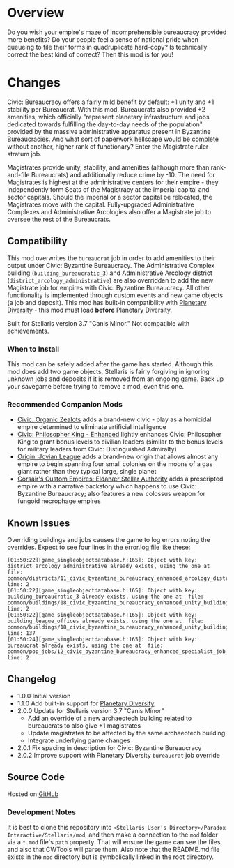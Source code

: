 # Overview

Do you wish your empire's maze of incomprehensible bureaucracy provided more benefits?  Do your people feel a sense of national pride when queueing to file their forms in quadruplicate hard-copy?  Is technically correct the best kind of correct?  Then this mod is for you!

# Changes

Civic: Bureaucracy offers a fairly mild benefit by default: +1 unity and +1 stability per Bureaucrat.  With this mod, Bureaucrats also provided +2 amenities, which officially "represent planetary infrastructure and jobs dedicated towards fulfilling the day-to-day needs of the population" provided by the massive administrative apparatus present in Byzantine Bureaucracies. And what sort of paperwork hellscape would be complete without another, higher rank of functionary? Enter the Magistrate ruler-stratum job.

Magistrates provide unity, stability, and amenities (although more than rank-and-file Bureaucrats) and additionally reduce crime by -10.  The need for Magistrates is highest at the administrative centers for their empire - they independently form Seats of the Magistracy at the imperial capital and sector capitals.  Should the imperial or a sector capital be relocated, the Magistrates move with the capital.  Fully-upgraded Administrative Complexes and Administrative Arcologies also offer a Magistrate job to oversee the rest of the Bureaucrats.

## Compatibility

This mod overwrites the `bureaucrat` job in order to add amenities to their output under Civic: Byzantine Bureaucracy. The Administrative Complex building (`building_bureaucratic_3`) and Administrative Arcology district (`district_arcology_administrative`) are also overridden to add the new Magistrate job for empires with Civic: Byzantine Bureaucracy.  All other functionality is implemented through custom events and new game objects (a job and deposit).  This mod has built-in compatibility with [Planetary Diversity](https://steamcommunity.com/sharedfiles/filedetails/?id=819148835) - this mod must load **before** Planetary Diversity.

Built for Stellaris version 3.7 "Canis Minor."  Not compatible with achievements.

### When to Install

This mod can be safely added after the game has started.  Although this mod does add two game objects, Stellaris is fairly forgiving in ignoring unknown jobs and deposits if it is removed from an ongoing game.  Back up your savegame before trying to remove a mod, even this one.

### Recommended Companion Mods

* [Civic: Organic Zealots](https://steamcommunity.com/sharedfiles/filedetails/?id=2920668465) adds a brand-new civic - play as a homicidal empire determined to eliminate artificial intelligence
* [Civic: Philosopher King - Enhanced](https://steamcommunity.com/sharedfiles/filedetails/?id=2774084358) lightly enhances Civic: Philosopher King to grant bonus levels to civilian leaders (similar to the bonus levels for military leaders from Civic: Distinguished Admiralty)
* [Origin: Jovian League](https://steamcommunity.com/sharedfiles/filedetails/?id=2682659676) adds a brand-new origin that allows almost any empire to begin spanning four small colonies on the moons of a gas giant rather than they typical large, single planet
* [Corsair's Custom Empires: Eldanær Stellar Authority](https://steamcommunity.com/sharedfiles/filedetails/?id=2496360535) adds a prescripted empire with a narrative backstory which happens to use Civic: Byzantine Bureaucracy; also features a new colossus weapon for fungoid necrophage empires

## Known Issues

Overriding buildings and jobs causes the game to log errors noting the overrides.  Expect to see four lines in the error.log file like these:

```
[01:50:22][game_singleobjectdatabase.h:165]: Object with key: district_arcology_administrative already exists, using the one at  file: common/districts/11_civic_byzantine_bureaucracy_enhanced_arcology_districts.txt line: 2
[01:50:22][game_singleobjectdatabase.h:165]: Object with key: building_bureaucratic_3 already exists, using the one at  file: common/buildings/18_civic_byzantine_bureaucracy_enhanced_unity_building_overrides.txt line: 2
[01:50:22][game_singleobjectdatabase.h:165]: Object with key: building_league_offices already exists, using the one at  file: common/buildings/18_civic_byzantine_bureaucracy_enhanced_unity_building_overrides.txt line: 137
[01:50:24][game_singleobjectdatabase.h:165]: Object with key: bureaucrat already exists, using the one at  file: common/pop_jobs/12_civic_byzantine_bureaucracy_enhanced_specialist_job_overrides.txt line: 2
```

## Changelog

* 1.0.0 Initial version
* 1.1.0 Add built-in support for [Planetary Diversity](https://steamcommunity.com/sharedfiles/filedetails/?id=819148835)
* 2.0.0 Update for Stellaris version 3.7 "Canis Minor"
    * Add an override of a new archaeotech building related to bureaucrats to also give +1 magistrates
    * Update magistrates to be affected by the same archaeotech building
    * Integrate underlying game changes
* 2.0.1 Fix spacing in description for Civic: Byzantine Bureaucracy
* 2.0.2 Improve support with Planetary Diversity `bureaucrat` job override

## Source Code

Hosted on [GitHub](https://github.com/corsairmarks/civic_byzantine_bureaucracy_enhanced)

### Development Notes

It is best to clone this repository into `<Stellaris User's Directory>/Paradox Interactive/Stellaris/mod`, and then make a connection to the `mod` folder via a `*.mod` file's `path` property.  That will ensure the game can see the files, and also that CWTools will parse them.  Also note that the README.md file exists in the `mod` directory but is symbolically linked in the root directory.